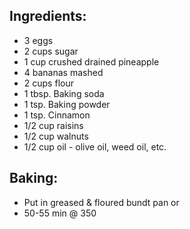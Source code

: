 ## Ingredients:
- 3 eggs
- 2 cups sugar
- 1 cup crushed drained pineapple
- 4 bananas mashed
- 2 cups flour
- 1 tbsp. Baking soda
- 1 tsp. Baking powder
- 1 tsp. Cinnamon
- 1/2 cup raisins
- 1/2 cup walnuts
- 1/2 cup oil - olive oil, weed oil, etc.

## Baking:
- Put in greased & floured bundt pan or
- 50-55 min @ 350


